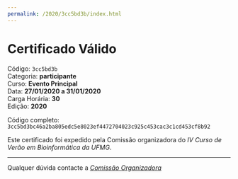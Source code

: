```yaml
---
permalink: /2020/3cc5bd3b/index.html
---
```


# Certificado Válido

Código: `3cc5bd3b`<br>
Categoria: **participante**<br>
Curso: **Evento Principal**<br>
Data: **27/01/2020 a 31/01/2020**<br>
Carga Horária: **30**<br>
Edição: **2020**<br>


Código completo: `3cc5bd3bc46a2ba805edc5e8023ef4472704023c925c453cac3c1cd453cf8b92`


Este certificado foi expedido pela Comissão organizadora do *IV Curso de Verão em Bioinformática da UFMG*.

----

Qualquer dúvida contacte a [_Comissão Organizadora_](<mailto:cursobioinfoufmg@gmail.com$subject=[Certificados]>)


